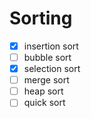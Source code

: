 # Sorting

+ [X] insertion sort
+ [ ] bubble sort
+ [X] selection sort
+ [ ] merge sort
+ [ ] heap sort
+ [ ] quick sort
